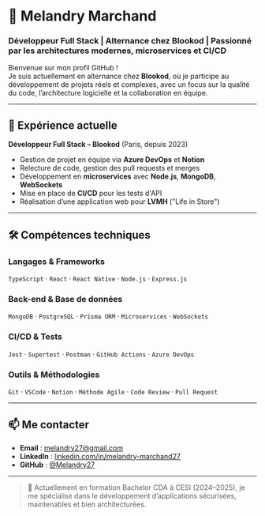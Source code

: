 # 👋 Melandry Marchand

### Développeur Full Stack | Alternance chez Blookod | Passionné par les architectures modernes, microservices et CI/CD

Bienvenue sur mon profil GitHub !  
Je suis actuellement en alternance chez **Blookod**, où je participe au développement de projets réels et complexes, avec un focus sur la qualité du code, l’architecture logicielle et la collaboration en équipe.

---

## 🚀 Expérience actuelle

**Développeur Full Stack – Blookod** (Paris, depuis 2023)  
- Gestion de projet en équipe via **Azure DevOps** et **Notion**  
- Relecture de code, gestion des pull requests et merges  
- Développement en **microservices** avec **Node.js**, **MongoDB**, **WebSockets**  
- Mise en place de **CI/CD** pour les tests d'API  
- Réalisation d’une application web pour **LVMH** ("Life in Store")

---

## 🛠️ Compétences techniques

### Langages & Frameworks
`TypeScript` · `React` · `React Native` · `Node.js` · `Express.js`

### Back-end & Base de données
`MongoDB` · `PostgreSQL` · `Prisma ORM` · `Microservices` · `WebSockets`

### CI/CD & Tests
`Jest` · `Supertest` · `Postman` · `GitHub Actions` · `Azure DevOps`

### Outils & Méthodologies
`Git` · `VSCode` · `Notion` · `Méthode Agile` · `Code Review` · `Pull Request`

---

## 📫 Me contacter

- **Email** : [melandry27@gmail.com](mailto:melandry27@gmail.com)  
- **LinkedIn** : [linkedin.com/in/melandry-marchand27](https://www.linkedin.com/in/melandry-marchand27/)  
- **GitHub** : [@Melandry27](https://github.com/Melandry27)

---

> 🎯 Actuellement en formation Bachelor CDA à CESI (2024–2025), je me spécialise dans le développement d’applications sécurisées, maintenables et bien architecturées.
